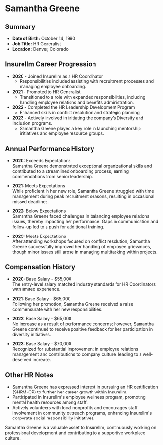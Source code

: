 # Samantha Greene

## Summary
- **Date of Birth:** October 14, 1990
- **Job Title:** HR Generalist
- **Location:** Denver, Colorado

## Insurellm Career Progression
- **2020** - Joined Insurellm as a HR Coordinator
  - Responsibilities included assisting with recruitment processes and managing employee onboarding.
- **2021** - Promoted to HR Generalist
  - Transitioned to a role with expanded responsibilities, including handling employee relations and benefits administration.
- **2022** - Completed the HR Leadership Development Program
  - Enhanced skills in conflict resolution and strategic planning.
- **2023** - Actively involved in initiating the company’s Diversity and Inclusion programs.
  - Samantha Greene played a key role in launching mentorship initiatives and employee resource groups.

## Annual Performance History
- **2020:** Exceeds Expectations  
  Samantha Greene demonstrated exceptional organizational skills and contributed to a streamlined onboarding process, earning commendations from senior leadership.

- **2021:** Meets Expectations  
  While proficient in her new role, Samantha Greene struggled with time management during peak recruitment seasons, resulting in occasional missed deadlines. 

- **2022:** Below Expectations  
  Samantha Greene faced challenges in balancing employee relations issues, thereby impacting her performance. Gaps in communication and follow-up led to a push for additional training.

- **2023:** Meets Expectations  
  After attending workshops focused on conflict resolution, Samantha Greene successfully improved her handling of employee grievances, though minor issues still arose in managing multitasking within projects.

## Compensation History
- **2020:** Base Salary - $55,000  
  The entry-level salary matched industry standards for HR Coordinators with limited experience.

- **2021:** Base Salary - $65,000  
  Following her promotion, Samantha Greene received a raise commensurate with her new responsibilities.

- **2022:** Base Salary - $65,000  
  No increase as a result of performance concerns; however, Samantha Greene continued to receive positive feedback for her participation in diversity initiatives.

- **2023:** Base Salary - $70,000  
  Recognized for substantial improvement in employee relations management and contributions to company culture, leading to a well-deserved increase.

## Other HR Notes
- Samantha Greene has expressed interest in pursuing an HR certification (SHRM-CP) to further her career growth within Insurellm. 
- Participated in Insurellm's employee wellness program, promoting mental health resources among staff.
- Actively volunteers with local nonprofits and encourages staff involvement in community outreach programs, enhancing Insurellm's corporate social responsibility initiatives. 

Samantha Greene is a valuable asset to Insurellm, continuously working on professional development and contributing to a supportive workplace culture.